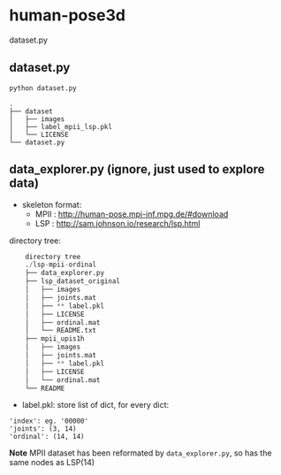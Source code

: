# human-pose3d
dataset.py

## dataset.py
```
python dataset.py

.
├── dataset
│   ├── images
│   ├── label_mpii_lsp.pkl
│   └── LICENSE
└── dataset.py
```

## data_explorer.py (ignore, just used to explore data)

- skeleton format:
    - MPII : http://human-pose.mpi-inf.mpg.de/#download
    - LSP : http://sam.johnson.io/research/lsp.html

directory tree:
```Python
    directory tree
    ./lsp-mpii-ordinal
    ├── data_explorer.py
    ├── lsp_dataset_original
    │   ├── images
    │   ├── joints.mat
    │   ├── ** label.pkl
    │   ├── LICENSE
    │   ├── ordinal.mat
    │   └── README.txt
    ├── mpii_upis1h
    │   ├── images
    │   ├── joints.mat
    │   ├── ** label.pkl
    │   ├── LICENSE
    │   └── ordinal.mat
    └── README
```
- label.pkl: store list of dict, for every dict:
```
'index': eg. '00000' 
'joints': (3, 14)
'ordinal': (14, 14)
```
**Note** MPII dataset has been reformated by `data_explorer.py`, so has the same nodes as LSP(14)


